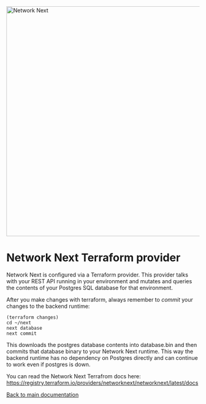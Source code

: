 <img src="https://static.wixstatic.com/media/799fd4_0512b6edaeea4017a35613b4c0e9fc0b~mv2.jpg/v1/fill/w_1200,h_140,al_c,q_80,usm_0.66_1.00_0.01/networknext_logo_colour_black_RGB_tightc.jpg" alt="Network Next" width="600"/>

<br>

# Network Next Terraform provider

Network Next is configured via a Terraform provider. This provider talks with your REST API running in your environment and mutates and queries the contents of your Postgres SQL database for that environment.

After you make changes with terraform, always remember to _commit_ your changes to the backend runtime:

```console
(terraform changes)
cd ~/next
next database
next commit
```

This downloads the postgres database contents into database.bin and then commits that database binary to your Network Next runtime. This way the backend runtime has no dependency on Postgres directly and can continue to work even if postgres is down.

You can read the Network Next Terrafrom docs here: https://registry.terraform.io/providers/networknext/networknext/latest/docs

[Back to main documentation](../README.md)
